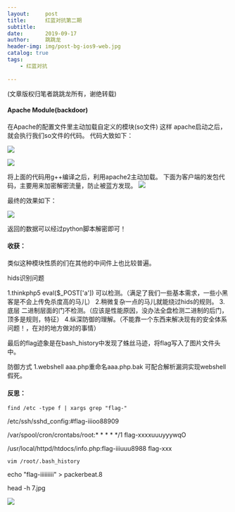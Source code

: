 ```yaml
---
layout:     post
title:      红蓝对抗第二期
subtitle:   
date:       2019-09-17
author:     跳跳龙
header-img: img/post-bg-ios9-web.jpg
catalog: true
tags:
    - 红蓝对抗
            
---
```


(文章版权归笔者跳跳龙所有，谢绝转载)


#### Apache Module(backdoor)

在Apache的配置文件里主动加载自定义的模块(so文件)
这样 apache启动之后，就会执行我们so文件的代码。
代码大致如下：

![](http://tiaotiaolong2.cn-bj.ufileos.com/blog26-01.jpg)

![](http://tiaotiaolong2.cn-bj.ufileos.com/blog26-02.jpg)

将上面的代码用g++编译之后，利用apache2主动加载。
下面为客户端的发包代码，主要用来加密解密流量，防止被蓝方发现。
![](http://tiaotiaolong2.cn-bj.ufileos.com/blog26-03.jpg)

最终的效果如下：

![](http://tiaotiaolong2.cn-bj.ufileos.com/blog26-04.jpg)

返回的数据可以经过python脚本解密即可！

#### 收获：

类似这种模块性质的们在其他的中间件上也比较普遍。

hids识别问题  

1.thinkphp5 eval($_POST['a']) 可以检测。（满足了我们一些基本需求，一些小黑客是不会上传免杀度高的马儿）
2.稍微复杂一点的马儿就能绕过hids的规则。
3.底层 二进制层面的门不检测。（应该是性能原因，没办法全盘检测二进制的后门，顶多是规则，特征）
4.纵深防御的理解。（不能靠一个东西来解决现有的安全体系问题！，在对的地方做对的事情）

最后的flag迹象是在bash_history中发现了蛛丝马迹，将flag写入了图片文件头中。
    
    
防御方式
1.webshell aaa.php重命名aaa.php.bak 可配合解析漏洞实现webshell假死。
    


#### 反思：


```
find /etc -type f | xargs grep "flag-"
```

/etc/ssh/sshd_config:#flag-iiioo88909

/var/spool/cron/crontabs/root:* * * * */1  flag-xxxxuuuyyywqO

/usr/local/httpd/htdocs/info.php:flag-iiiuuu8988flag-xxx

```
vim /root/.bash_history
```

echo "flag-iiiiiiiii" > packerbeat.8

head -h 7.jpg



![](http://tiaotiaolong.cn-bj.ufileos.com/wechatzanshangma.jpg)










